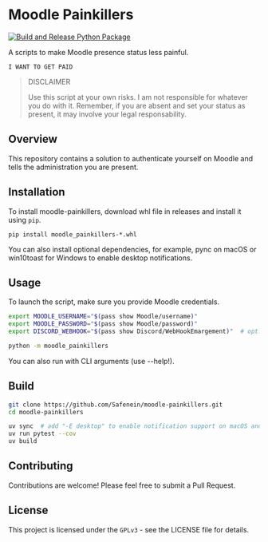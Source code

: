 # Moodle Painkillers

[![Build and Release Python Package](https://github.com/Safenein/moodle-painkillers/actions/workflows/build_release.yml/badge.svg)](https://github.com/Safenein/moodle-painkillers/actions/workflows/build_release.yml)

A scripts to make Moodle presence status less painful.

```
I WANT TO GET PAID
```

>DISCLAIMER
>
>Use this script at your own risks. I am not responsible for whatever you do with it.
>Remember, if you are absent and set your status as present, it may involve your legal responsability.

## Overview

This repository contains a solution to authenticate yourself on Moodle and tells the administration you are present.

## Installation

To install moodle-painkillers, download whl file in releases and install it
using `pip`.

```
pip install moodle_painkillers-*.whl
```

You can also install optional dependencies, for example, pync on macOS or win10toast for Windows to enable desktop notifications.

## Usage

To launch the script, make sure you provide Moodle credentials.

```bash
export MOODLE_USERNAME="$(pass show Moodle/username)"
export MOODLE_PASSWORD="$(pass show Moodle/password)"
export DISCORD_WEBHOOK="$(pass show Discord/WebHookEmargement)"  # opt. to enable discord webhook notification

python -m moodle_painkillers
```

You can also run with CLI arguments (use --help!).

## Build

```bash
git clone https://github.com/Safenein/moodle-painkillers.git
cd moodle-painkillers

uv sync  # add "-E desktop" to enable notification support on macOS and Windows.
uv run pytest --cov
uv build
```

## Contributing

Contributions are welcome! Please feel free to submit a Pull Request.

## License

This project is licensed under the `GPLv3` - see the LICENSE file for details.
